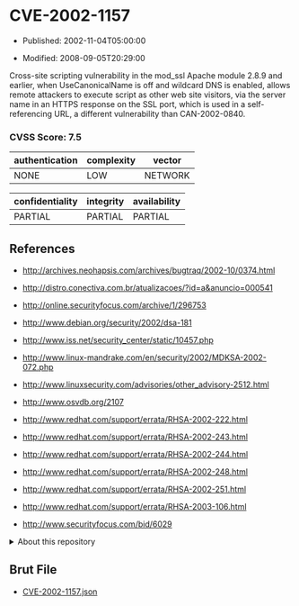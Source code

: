 # CVE-2002-1157

- Published: 2002-11-04T05:00:00

- Modified: 2008-09-05T20:29:00

Cross-site scripting vulnerability in the mod_ssl Apache module 2.8.9 and earlier, when UseCanonicalName is off and wildcard DNS is enabled, allows remote attackers to execute script as other web site visitors, via the server name in an HTTPS response on the SSL port, which is used in a self-referencing URL, a different vulnerability than CAN-2002-0840.

### CVSS Score: **7.5**

| authentication | complexity | vector |
| --- | --- | --- |
| NONE | LOW | NETWORK |

| confidentiality | integrity | availability |
| --- | --- | --- |
| PARTIAL | PARTIAL | PARTIAL |

## References

* http://archives.neohapsis.com/archives/bugtraq/2002-10/0374.html

* http://distro.conectiva.com.br/atualizacoes/?id=a&anuncio=000541

* http://online.securityfocus.com/archive/1/296753

* http://www.debian.org/security/2002/dsa-181

* http://www.iss.net/security_center/static/10457.php

* http://www.linux-mandrake.com/en/security/2002/MDKSA-2002-072.php

* http://www.linuxsecurity.com/advisories/other_advisory-2512.html

* http://www.osvdb.org/2107

* http://www.redhat.com/support/errata/RHSA-2002-222.html

* http://www.redhat.com/support/errata/RHSA-2002-243.html

* http://www.redhat.com/support/errata/RHSA-2002-244.html

* http://www.redhat.com/support/errata/RHSA-2002-248.html

* http://www.redhat.com/support/errata/RHSA-2002-251.html

* http://www.redhat.com/support/errata/RHSA-2003-106.html

* http://www.securityfocus.com/bid/6029

<details>
<summary>About this repository</summary> 

  This repository is part of the project [Live Hack CVE](https://github.com/Live-Hack-CVE). Main website can be found [www.live-hack.org](https://www.live-hack.org) 
  
  Made by [Sn0wAlice](https://github.com/Sn0wAlice) for the people that care about security and need to have a feed of the latest CVEs. Hope you enjoy it, don't forget to star the repo and follow me on [Twitter](https://twitter.com/Sn0wAlice) and [Github](https://github.com/Sn0wAlice). And that is my [personnal website](https://www.alice-snow.me/)

  - [Home Page](https://github.com/Live-Hack-CVE)
  - [Framework](https://github.com/Live-Hack-CVE/cve-framework)
  - [CVE database](https://github.com/Live-Hack-CVE/full_database)
  - [Changelog](https://github.com/Live-Hack-CVE/Changelog)
</details>

## Brut File

* [CVE-2002-1157.json](https://raw.githubusercontent.com/Live-Hack-CVE/full_database/main/cves/2002/CVE-2002-1157.json)

